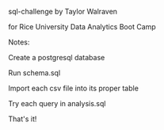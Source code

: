 sql-challenge by Taylor Walraven

for Rice University Data Analytics Boot Camp



Notes:

Create a postgresql database

Run schema.sql

Import each csv file into its proper table

Try each query in analysis.sql

That's it!
